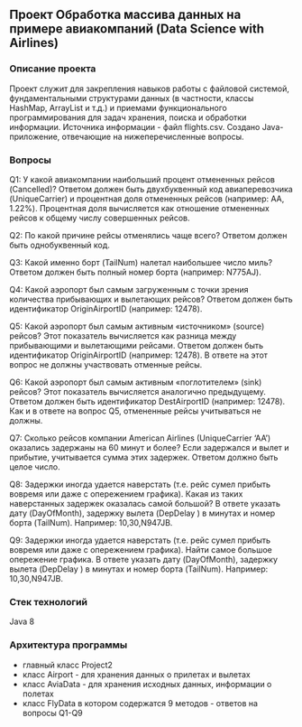 ## Проект Обработка массива данных на примере авиакомпаний (Data Science with Airlines) ##

### Описание проекта ###
Проект служит для закрепления навыков работы с файловой системой, фундаментальными структурами данных (в частности, классы HashMap, ArrayList и т.д.) и приемами функционального программирования для задач хранения, поиска и обработки информации.
Источника информации - файл flights.csv.  Создано Java-приложение, отвечающие на нижеперечисленные вопросы.

### Вопросы ### 
Q1: У какой авиакомпании наибольший процент отмененных рейсов (Cancelled)? Ответом должен быть двухбуквенный код авиаперевозчика (UniqueCarrier) и процентная доля отмененных рейсов (например: AA, 1.22%). Процентная доля вычисляется как отношение отмененных рейсов к общему числу совершенных рейсов.

Q2: По какой причине рейсы отменялись чаще всего? Ответом должен быть однобуквенный код.

Q3: Какой именно борт (TailNum) налетал наибольшее число миль? Ответом должен быть полный номер борта (например: N775AJ).

Q4: Какой аэропорт был самым загруженным с точки зрения количества прибывающих и вылетающих рейсов? Ответом должен быть идентификатор OriginAirportID (например: 12478).

Q5: Какой аэропорт был самым активным «источником» (source) рейсов? Этот показатель вычисляется как разница между прибывающими и вылетающими рейсами. Ответом должен быть идентификатор OriginAirportID (например: 12478). В ответе на этот вопрос не должны участвовать отменные рейсы.

Q6: Какой аэропорт был самым активным «поглотителем» (sink) рейсов? Этот показатель вычисляется аналогично предыдущему. Ответом должен быть идентификатор DestAirportID (например: 12478). Как и в ответе на вопрос Q5, отмененные рейсы учитываться не должны.

Q7: Сколько рейсов компании American Airlines (UniqueCarrier ‘AA’) оказались задержаны на 60 минут и более? Если задержался и вылет и прибытие, учитывается сумма этих задержек. Ответом должно быть целое число.

Q8: Задержки иногда удается наверстать (т.е. рейс сумел прибыть вовремя или даже с опережением графика). Какая из таких наверстанных задержек оказалась самой большой? В ответе указать дату (DayOfMonth), задержку вылета (DepDelay ) в минутах и номер борта (TailNum). Например: 10,30,N947JB.

Q9: Задержки иногда удается наверстать (т.е. рейс сумел прибыть вовремя или даже с опережением графика). Найти самое большое опережение графика. В ответе указать дату (DayOfMonth), задержку вылета (DepDelay ) в минутах и номер борта (TailNum). Например: 10,30,N947JB.

### Стек технологий  ###
Java 8

### Архитектура программы ###
+ главный класс Project2
+ класс Airport - для хранения данных о прилетах и вылетах
+ класс AviaData - для хранения исходных данных, информации о полетах
+ класс FlyData в котором содержатся 9 методов - ответов на вопросы Q1-Q9

